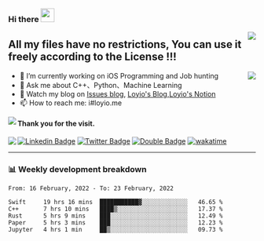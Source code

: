 <h3 align="left">Hi there <img src="https://media.giphy.com/media/hvRJCLFzcasrR4ia7z/giphy.gif" width="28"></h3>
<a align="right" href="https://github.com/loyio/loyio/blob/master/STAR/README.md"><img align="right" src="https://img.shields.io/badge/LOYIO-STAR-green" /></a>

## All my files have no restrictions, You can use it freely according to the License !!!

<img align="right" src="https://loy-readme.vercel.app/api?username=loyio&show_icons=true&hide=stars&include_all_commits=true&hide_title=true&theme=graywhite" />

- 🔭 I’m currently working on iOS Programming and Job hunting
- 💬 Ask me about C++、Python、Machine Learning
- 📔 Watch my blog on [Issues blog](https://github.com/loyio/blog/issues), [Loyio's Blog](https://blog.loyio.me),[Loyio's Notion](https://www.notion.so/Loyio-s-Dashboard-2f56bd29222a445ea9d9e8802a1ac83b)
- 📫 How to reach me: i#loyio.me


<img align="left" src="https://loy-readme.vercel.app/api/top-langs/?username=loyio&langs_count=8&layout=compact&hide=css,html,jupyter notebook" />

#### Thank you for the visit.
<img align="left" src="http://profile-counter.glitch.me/loyio/count.svg" />

  
  
[![Linkedin Badge](https://img.shields.io/badge/-@loyio-0077b5?style=flat-square&logo=Linkedin&logoColor=white&labelColor=0077b5&link=https://www.linkedin.com/in/loyio-hex-363172158/)](https://www.linkedin.com/in/loyio-hex-363172158/)
[![Twitter Badge](https://img.shields.io/badge/-@loyiome-1ca0f1?style=flat-square&labelColor=1ca0f1&logo=twitter&logoColor=white&link=https://twitter.com/loyiome)](https://twitter.com/loyiome)
[![Double Badge](https://img.shields.io/badge/@loyio-007722?style=flat&logo=Douban&logoColor=white)](https://www.douban.com/people/susmote)
[![wakatime](https://wakatime.com/badge/user/c0ddc104-5a20-41d1-ab9a-c4d9ea20a4d9.svg)](https://wakatime.com/@c0ddc104-5a20-41d1-ab9a-c4d9ea20a4d9)

-------
### 📊 Weekly development breakdown
<!--START_SECTION:waka-->
```text
From: 16 February, 2022 - To: 23 February, 2022

Swift     19 hrs 16 mins  ███████████▓░░░░░░░░░░░░░   46.65 % 
C++       7 hrs 10 mins   ████▒░░░░░░░░░░░░░░░░░░░░   17.37 % 
Rust      5 hrs 9 mins    ███░░░░░░░░░░░░░░░░░░░░░░   12.49 % 
Paper     5 hrs 3 mins    ███░░░░░░░░░░░░░░░░░░░░░░   12.23 % 
Jupyter   4 hrs 1 min     ██▒░░░░░░░░░░░░░░░░░░░░░░   09.73 % 
```
<!--END_SECTION:waka-->
